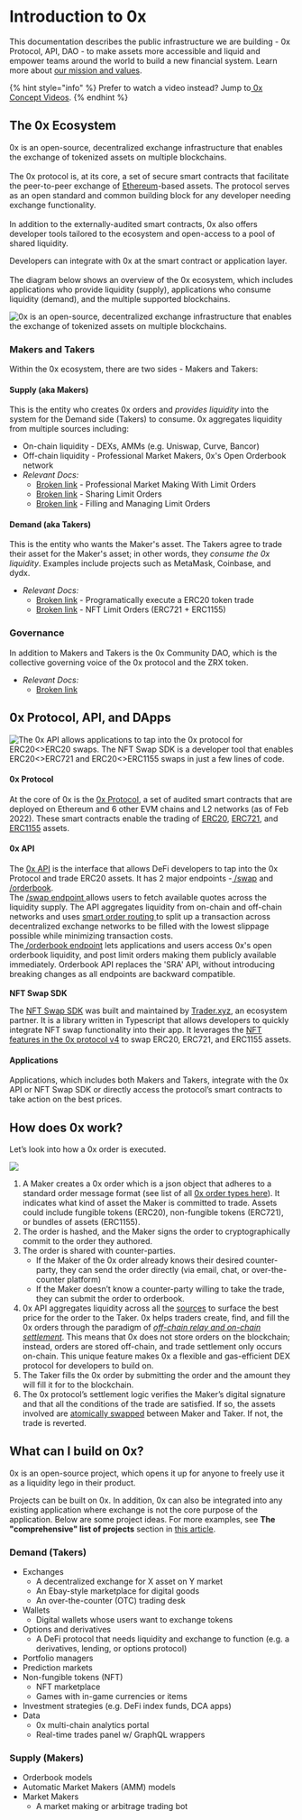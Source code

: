# Introduction to 0x

This documentation describes the public infrastructure we are building - 0x Protocol, API, DAO - to make assets more accessible and liquid and empower teams around the world to build a new financial system. Learn more about [our mission and values](https://0x.org/about/mission).&#x20;

{% hint style="info" %}
Prefer to watch a video instead? Jump to[ 0x Concept Videos](0x-concept-videos.md).&#x20;
{% endhint %}

## The 0x Ecosystem&#x20;

0x is an open-source, decentralized exchange infrastructure that enables the exchange of tokenized assets on multiple blockchains.\
\
The 0x protocol is, at its core, a set of secure smart contracts that facilitate the peer-to-peer exchange of [Ethereum](https://ethereum.org/en/)-based assets. The protocol serves as an open standard and common building block for any developer needing exchange functionality. \
\
In addition to the externally-audited smart contracts, 0x also offers developer tools tailored to the ecosystem and open-access to a pool of shared liquidity.

Developers can integrate with 0x at the smart contract or application layer.\
\
The diagram below shows an overview of the 0x ecosystem, which includes applications who provide liquidity (supply), applications who consume liquidity (demand), and the multiple supported blockchains.&#x20;

![0x is an open-source, decentralized exchange infrastructure that enables the exchange of tokenized assets on multiple blockchains.](<../.gitbook/assets/Screen Shot 2022-06-22 at 11.00.17 PM.png>)

### Makers and Takers

Within the 0x ecosystem, there are two sides - Makers and Takers:&#x20;

#### **Supply (aka Makers)**

This is the entity who creates 0x orders and _provides liquidity_ into the system for the Demand side (Takers) to consume. 0x aggregates liquidity from multiple sources including:

* On-chain liquidity - DEXs, AMMs (e.g. Uniswap, Curve, Bancor)
* Off-chain liquidity - Professional Market Makers, 0x's Open Orderbook network
* _Relevant Docs:_
  * [Broken link](broken-reference "mention") _-_ Professional Market Making With Limit Orders
  * [Broken link](broken-reference "mention") _-_ Sharing Limit Orders
  * [Broken link](broken-reference "mention") _-_ Filling and Managing Limit Orders

#### **Demand (aka Takers)**

This is the entity who wants the Maker's asset. The Takers agree to trade their asset for the Maker's asset; in other words, they _consume the 0x liquidity_. Examples include projects such as MetaMask, Coinbase, and dydx.

* _Relevant Docs:_
  * [Broken link](broken-reference "mention") - Programatically execute a ERC20 token trade
  * [Broken link](broken-reference "mention") - NFT Limit Orders (ERC721 + ERC1155)

### **Governance**

In addition to Makers and Takers is the 0x Community DAO, which is the collective governing voice of the 0x protocol and the ZRX token.&#x20;

* _Relevant Docs:_&#x20;
  * [Broken link](broken-reference "mention")

## 0x Protocol, API, and DApps

![The 0x API allows applications to tap into the 0x protocol for ERC20<>ERC20 swaps.&#x20;
The NFT Swap SDK is a developer tool that enables ERC20<>ERC721 and ERC20<>ERC1155 swaps in just a few lines of code. ](<../.gitbook/assets/Screen Shot 2022-04-19 at 4.54.48 PM.png>)

#### **0x Protocol**

At the core of 0x is the [0x Protocol](https://github.com/0xProject/protocol), a set of audited smart contracts that are deployed on Ethereum and 6 other EVM chains and L2 networks (as of Feb 2022). These smart contracts enable the trading of [ERC20](https://ethereum.org/en/developers/docs/standards/tokens/erc-20/), [ERC721](https://eips.ethereum.org/EIPS/eip-721), and [ERC1155](https://eips.ethereum.org/EIPS/eip-1155) assets.

#### **0x API**

The [0x API](https://github.com/0xProject/0x-api) is the interface that allows DeFi developers to tap into the 0x Protocol and trade ERC20 assets. It has 2 major endpoints -[ /swap](broken-reference) and [/orderbook](broken-reference). \
The [/swap endpoint ](broken-reference)allows users to fetch available quotes across the liquidity supply. The API aggregates liquidity from on-chain and off-chain networks and uses [smart order routing ](https://blog.0xproject.com/0x-apis-smart-order-routing-7af0195515e5)to split up a transaction across decentralized exchange networks to be filled with the lowest slippage possible while minimizing transaction costs. \
The[ /orderbook endpoint](broken-reference) lets applications and users access 0x's open orderbook liquidity, and post limit orders making them publicly available immediately. Orderbook API replaces the 'SRA' API, without introducing breaking changes as all endpoints are backward compatible.\
\
**NFT Swap SDK**

The [NFT Swap SDK](https://github.com/trader-xyz/nft-swap-sdk) was built and maintained by [Trader.xyz](https://trader.xyz/), an ecosystem partner. It is a  library written in Typescript that allows developers to quickly integrate NFT swap functionality into their app. It leverages the [NFT features in the 0x protocol v4](broken-reference) to swap ERC20, ERC721, and ERC1155 assets.&#x20;

#### **Applications**

Applications, which includes both Makers and Takers, integrate with the 0x API or NFT Swap SDK or directly access the protocol’s smart contracts to take action on the best prices.

## How does 0x work?

Let’s look into how a 0x order is executed.

![](../.gitbook/assets/onchainoffchain.gif)

1. A Maker creates a 0x order which is a json object that adheres to a standard order message format (see list of all [0x order types here](0x-cheat-sheet.md#0x-order-types)). It indicates what kind of asset the Maker is committed to trade. Assets could include fungible tokens (ERC20), non-fungible tokens (ERC721), or bundles of assets (ERC1155).
2. The order is hashed, and the Maker signs the order to cryptographically commit to the order they authored.
3. The order is shared with counter-parties.
   * If the Maker of the 0x order already knows their desired counter-party, they can send the order directly (via email, chat, or over-the-counter platform)
   * If the Maker doesn’t know a counter-party willing to take the trade, they can submit the order to orderbook.&#x20;
4. 0x API aggregates liquidity across all the [sources](introduction-to-0x.md#supply-aka-makers) to surface the best price for the order to the Taker. 0x helps traders create, find, and fill the 0x orders through the paradigm of [_off-chain relay and on-chain settlement_](../developer-resources/glossary.md#off-chain-relay-on-chain-settlement). This means that 0x does not store orders on the blockchain; instead, orders are stored off-chain, and trade settlement only occurs on-chain. This unique feature makes 0x a flexible and gas-efficient DEX protocol for developers to build on.
5. The Taker fills the 0x order by submitting the order and the amount they will fill it for to the blockchain.
6. The 0x protocol’s settlement logic verifies the Maker’s digital signature and that all the conditions of the trade are satisfied. If so, the assets involved are [atomically swapped](../developer-resources/glossary.md#atomically-swapped) between Maker and Taker. If not, the trade is reverted.

## What can I build on 0x?

0x is an open-source project, which opens it up for anyone to freely use it as a liquidity lego in their product.

Projects can be built on 0x. In addition, 0x can also be integrated into any existing application where exchange is not the core purpose of the application. Below are some project ideas. For more examples, see **The "comprehensive" list of projects** section in [this article](https://blog.0xproject.com/exploring-the-0x-defi-ecosystem-3afe70379be0).

### Demand (Takers)

* Exchanges
  * A decentralized exchange for X asset on Y market
  * An Ebay-style marketplace for digital goods
  * An over-the-counter (OTC) trading desk
* Wallets
  * Digital wallets whose users want to exchange tokens
* Options and derivatives
  * A DeFi protocol that needs liquidity and exchange to function (e.g. a derivatives, lending, or options protocol)
* Portfolio managers
* Prediction markets
* Non-fungible tokens (NFT)
  * NFT marketplace
  * Games with in-game currencies or items
* Investment strategies (e.g. DeFi index funds, DCA apps)
* Data
  * 0x multi-chain analytics portal
  * Real-time trades panel w/ GraphQL wrappers

### Supply (Makers)

* Orderbook models
* Automatic Market Makers (AMM) models
* Market Makers
  * A market making or arbitrage trading bot

